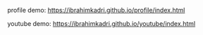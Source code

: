profile demo: https://ibrahimkadri.github.io/profile/index.html

youtube demo: https://ibrahimkadri.github.io/youtube/index.html
